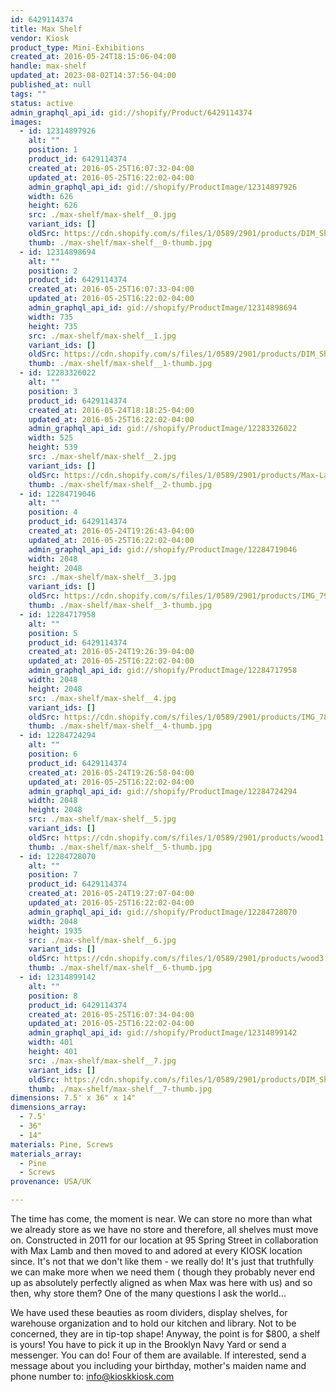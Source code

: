 ```yaml
---
id: 6429114374
title: Max Shelf
vendor: Kiosk
product_type: Mini-Exhibitions
created_at: 2016-05-24T18:15:06-04:00
handle: max-shelf
updated_at: 2023-08-02T14:37:56-04:00
published_at: null
tags: ""
status: active
admin_graphql_api_id: gid://shopify/Product/6429114374
images:
  - id: 12314897926
    alt: ""
    position: 1
    product_id: 6429114374
    created_at: 2016-05-25T16:07:32-04:00
    updated_at: 2016-05-25T16:22:02-04:00
    admin_graphql_api_id: gid://shopify/ProductImage/12314897926
    width: 626
    height: 626
    src: ./max-shelf/max-shelf__0.jpg
    variant_ids: []
    oldSrc: https://cdn.shopify.com/s/files/1/0589/2901/products/DIM_Shelf_kiosk_14-1100x735.jpg?v=1464207722
    thumb: ./max-shelf/max-shelf__0-thumb.jpg
  - id: 12314898694
    alt: ""
    position: 2
    product_id: 6429114374
    created_at: 2016-05-25T16:07:33-04:00
    updated_at: 2016-05-25T16:22:02-04:00
    admin_graphql_api_id: gid://shopify/ProductImage/12314898694
    width: 735
    height: 735
    src: ./max-shelf/max-shelf__1.jpg
    variant_ids: []
    oldSrc: https://cdn.shopify.com/s/files/1/0589/2901/products/DIM_Shelf_kiosk_18-1100x735.jpg?v=1464207722
    thumb: ./max-shelf/max-shelf__1-thumb.jpg
  - id: 12283326022
    alt: ""
    position: 3
    product_id: 6429114374
    created_at: 2016-05-24T18:18:25-04:00
    updated_at: 2016-05-25T16:22:02-04:00
    admin_graphql_api_id: gid://shopify/ProductImage/12283326022
    width: 525
    height: 539
    src: ./max-shelf/max-shelf__2.jpg
    variant_ids: []
    oldSrc: https://cdn.shopify.com/s/files/1/0589/2901/products/Max-Lamb-Kiosk-DIM-shelves-1A.jpg?v=1464207722
    thumb: ./max-shelf/max-shelf__2-thumb.jpg
  - id: 12284719046
    alt: ""
    position: 4
    product_id: 6429114374
    created_at: 2016-05-24T19:26:43-04:00
    updated_at: 2016-05-25T16:22:02-04:00
    admin_graphql_api_id: gid://shopify/ProductImage/12284719046
    width: 2048
    height: 2048
    src: ./max-shelf/max-shelf__3.jpg
    variant_ids: []
    oldSrc: https://cdn.shopify.com/s/files/1/0589/2901/products/IMG_7923.jpg?v=1464207722
    thumb: ./max-shelf/max-shelf__3-thumb.jpg
  - id: 12284717958
    alt: ""
    position: 5
    product_id: 6429114374
    created_at: 2016-05-24T19:26:39-04:00
    updated_at: 2016-05-25T16:22:02-04:00
    admin_graphql_api_id: gid://shopify/ProductImage/12284717958
    width: 2048
    height: 2048
    src: ./max-shelf/max-shelf__4.jpg
    variant_ids: []
    oldSrc: https://cdn.shopify.com/s/files/1/0589/2901/products/IMG_7838.jpg?v=1464207722
    thumb: ./max-shelf/max-shelf__4-thumb.jpg
  - id: 12284724294
    alt: ""
    position: 6
    product_id: 6429114374
    created_at: 2016-05-24T19:26:58-04:00
    updated_at: 2016-05-25T16:22:02-04:00
    admin_graphql_api_id: gid://shopify/ProductImage/12284724294
    width: 2048
    height: 2048
    src: ./max-shelf/max-shelf__5.jpg
    variant_ids: []
    oldSrc: https://cdn.shopify.com/s/files/1/0589/2901/products/wood1.jpg?v=1464207722
    thumb: ./max-shelf/max-shelf__5-thumb.jpg
  - id: 12284728070
    alt: ""
    position: 7
    product_id: 6429114374
    created_at: 2016-05-24T19:27:07-04:00
    updated_at: 2016-05-25T16:22:02-04:00
    admin_graphql_api_id: gid://shopify/ProductImage/12284728070
    width: 2048
    height: 1935
    src: ./max-shelf/max-shelf__6.jpg
    variant_ids: []
    oldSrc: https://cdn.shopify.com/s/files/1/0589/2901/products/wood3.jpg?v=1464207722
    thumb: ./max-shelf/max-shelf__6-thumb.jpg
  - id: 12314899142
    alt: ""
    position: 8
    product_id: 6429114374
    created_at: 2016-05-25T16:07:34-04:00
    updated_at: 2016-05-25T16:22:02-04:00
    admin_graphql_api_id: gid://shopify/ProductImage/12314899142
    width: 401
    height: 401
    src: ./max-shelf/max-shelf__7.jpg
    variant_ids: []
    oldSrc: https://cdn.shopify.com/s/files/1/0589/2901/products/DIM_Shelf_kiosk_19-600x401.jpg?v=1464207722
    thumb: ./max-shelf/max-shelf__7-thumb.jpg
dimensions: 7.5' x 36" x 14"
dimensions_array:
  - 7.5'
  - 36"
  - 14"
materials: Pine, Screws
materials_array:
  - Pine
  - Screws
provenance: USA/UK

---
```


The time has come, the moment is near. We can store no more than what we already store as we have no store and therefore, all shelves must move on. Constructed in 2011 for our location at 95 Spring Street in collaboration with Max Lamb and then moved to and adored at every KIOSK location since. It's not that we don't like them - we really do! It's just that truthfully we can make more when we need them ( though they probably never end up as absolutely perfectly aligned as when Max was here with us) and so then, why store them? One of the many questions I ask the world...

We have used these beauties as room dividers, display shelves, for warehouse organization and to hold our kitchen and library. Not to be concerned, they are in tip-top shape! Anyway, the point is for $800, a shelf is yours! You have to pick it up in the Brooklyn Navy Yard or send a messenger. You can do! Four of them are available. If interested, send a message about you including your birthday, mother's maiden name and phone number to: info@kioskkiosk.com